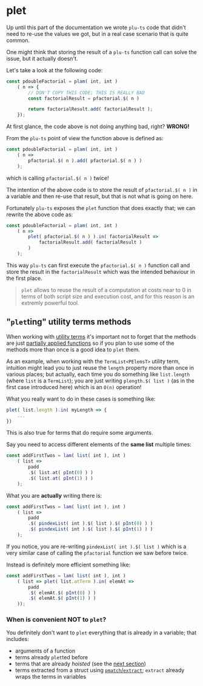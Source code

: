 # plet

Up until this part of the documentation we wrote `plu-ts` code that didn't need to re-use the values we got, but in a real case scenario that is quite common.

One might think that storing the result of a `plu-ts` function call can solve the issue, but it actually doesn't.

Let's take a look at the following code:

```ts
const pdoubleFactorial = plam( int, int )
    ( n => {
        // DON'T COPY THIS CODE; THIS IS REALLY BAD
        const factorialResult = pfactorial.$( n )

        return factorialResult.add( factorialResult );
    });
```
At first glance, the code above is not doing anything bad, right? **WRONG!**

From the `plu-ts` point of view the function above is defined as:

```ts
const pdoubleFactorial = plam( int, int )
    ( n => 
        pfactorial.$( n ).add( pfactorial.$( n ) ) 
    );
```

which is calling `pfactorial.$( n )` twice!

The intention of the above code is to store the result of `pfactorial.$( n )` in a variable and then re-use that result, but that is not what is going on here.

Fortunately `plu-ts` exposes the `plet` function that does exactly that; we can rewrite the above code as:

```ts
const pdoubleFactorial = plam( int, int )
    ( n => 
        plet( pfactorial.$( n ) ).in( factorialResult =>
            factorialResult.add( factorialResult )
        )
    );
```

This way `plu-ts` can first execute the `pfactorial.$( n )` function call and store the result in the `factorialResult` which was the intended behaviour in the first place.

> `plet` allows to reuse the result of a computation at costs near to 0 in terms of both script size and execution cost, and for this reason is an extremly powerful tool.

## "`plet`ting" utility terms methods

When working with [utility terms](../language/values/utility_terms.md) it's important not to forget that the methods are just [partially applied functions](../language/values/functions/partial_application.md) so if you plan to use some of the methods more than once is a good idea to `plet` them.

As an example, when working with the `TermList<PElemsT>` utility term, intuition might lead you to just reuse the `length` property more than once in various places; but actually, each time you do something like `list.length` (where `list` is a `TermList`); you are just writing `plength.$( list )` (as in the first case introduced here) which is an `O(n)` operation!

What you really want to do in these cases is something like:

```ts
plet( list.length ).in( myLength => {
    ...
})
```
This is also true for terms that do require some arguments.

Say you need to access different elements of the **same list** multiple times:
```ts
const addFirstTwos = lam( list( int ), int )
    ( list => 
        padd
        .$( list.at( pInt(0) ) ) 
        .$( list.at( pInt(1) ) ) 
    );
```

What you are **actually** writing there is:

```ts
const addFirstTwos = lam( list( int ), int )
    ( list => 
        padd
        .$( pindexList( int ).$( list ).$( pInt(0) ) ) 
        .$( pindexList( int ).$( list ).$( pInt(1) ) ) 
    );
```
If you notice, you are re-writing `pindexList( int ).$( list )` which is a very similar case of calling the `pfactorial` function we saw before twice.

Instead is definitely more efficient something like:

```ts
const addFirstTwos = lam( list( int ), int )
    ( list => plet( list.atTerm ).in( elemAt =>
        padd
        .$( elemAt.$( pInt(0) ) )
        .$( elemAt.$( pInt(1) ) ) 
    ));
```

### When is convenient NOT to `plet`?

You definitely don't want to `plet` everything that is already in a variable; that includes:

- arguments of a function
- terms already `plet`ted before
- terms that are already _hoisted_ (see the [next section](./phoist.md))
- terms extracted from a struct using [`pmatch`/`extract`](../language/control_flow/pmatch.md); `extract` already wraps the terms in variables